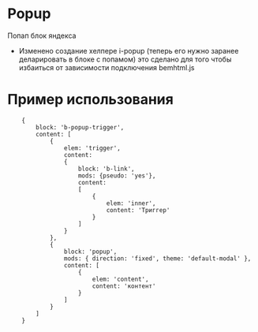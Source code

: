 # Popup

Попап блок яндекса

- Изменено создание хелпере i-popup (теперь его нужно заранее деларировать в блоке с попамом)
это сделано для того чтобы избаиться от зависимости подключения bemhtml.js

# Пример использования

        {
            block: 'b-popup-trigger',
            content: [
                {
                    elem: 'trigger',
                    content:
                    {
                        block: 'b-link',
                        mods: {pseudo: 'yes'},
                        content:
                        [
                            {
                                elem: 'inner',
                                content: 'Триггер'
                            }
                        ]
                    }
                },
                {
                    block: 'popup',
                    mods: { direction: 'fixed', theme: 'default-modal' },
                    content: [
                        {
                            elem: 'content',
                            content: 'контент'
                        }
                    ]
                }
            ]
        }
